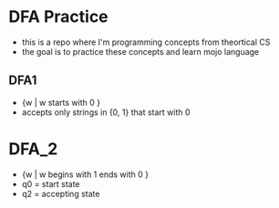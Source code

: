 # DFA Practice
* this is a repo where I'm programming concepts from theortical CS
* the goal is to practice these concepts and learn mojo language

## DFA1
* {w | w starts with 0 }
* accepts only strings in {0, 1} that start with 0

# DFA_2  
* {w | w begins with 1 ends with 0 }
* q0 = start state
* q2 = accepting state
